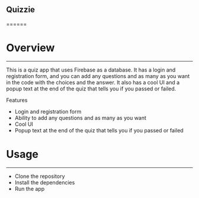 ## Quizzie
======
# Overview
------
This is a quiz app that uses Firebase as a database. It has a login and registration form, and you can add any questions and as many as you want in the code with the choices and the answer. It also has a cool UI and a popup text at the end of the quiz that tells you if you passed or failed.

Features 
- Login and registration form
- Ability to add any questions and as many as you want
- Cool UI
- Popup text at the end of the quiz that tells you if you passed or failed

# Usage
------
- Clone the repository 
- Install the dependencies 
- Run the app